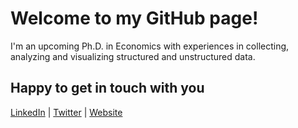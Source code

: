 <h1>Welcome to my GitHub page!</h1>

I'm an upcoming Ph.D. in Economics with experiences in collecting, analyzing and visualizing structured and unstructured data. 

## Happy to get in touch with you
[LinkedIn](https://www.linkedin.com/in/alexanderlammers/) | [Twitter](https://twitter.com/4lexLammers) | [Website](https://www.alexanderlammers.net/)

<!--
**4lexLammers/4lexLammers** is a ✨ _special_ ✨ repository because its `README.md` (this file) appears on your GitHub profile.

Here are some ideas to get you started:

- 🔭 I’m currently working on ...
- 🌱 I’m currently learning ...
- 👯 I’m looking to collaborate on ...
- 🤔 I’m looking for help with ...
- 💬 Ask me about ...
- 📫 How to reach me: ...
- 😄 Pronouns: ...
- ⚡ Fun fact: ...
-->

